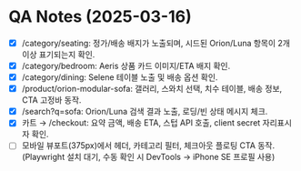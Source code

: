 # QA Notes (2025-03-16)

- [x] /category/seating: 정가/배송 배지가 노출되며, 시드된 Orion/Luna 항목이 2개 이상 표기되는지 확인.
- [x] /category/bedroom: Aeris 상품 카드 이미지/ETA 배지 확인.
- [x] /category/dining: Selene 테이블 노출 및 배송 옵션 확인.
- [x] /product/orion-modular-sofa: 갤러리, 스와치 선택, 치수 테이블, 배송 정보, CTA 고정바 동작.
- [x] /search?q=sofa: Orion/Luna 검색 결과 노출, 로딩/빈 상태 메시지 체크.
- [x] 카트 → /checkout: 요약 금액, 배송 ETA, 스텁 API 호출, client secret 자리표시자 확인.
- [ ] 모바일 뷰포트(375px)에서 헤더, 카테고리 필터, 체크아웃 플로팅 CTA 동작. (Playwright 설치 대기, 수동 확인 시 DevTools → iPhone SE 프로필 사용)
